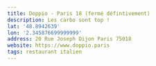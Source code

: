 ```yaml
---
title: Doppio - Paris 18 (fermé défintivement)
description: Les carbo sont top !
lat: '48.8942639'
lon: '2.345876699999999'
address: 20 Rue Joseph Dijon Paris 75018
website: https://www.doppio.paris
tags: restaurant italien
---
```

